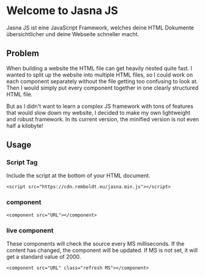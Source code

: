 # Welcome to Jasna JS
Jasna JS ist eine JavaScript Framework, welches deine HTML Dokumente übersichtlicher und deine Webseite schneller macht.

## Problem
When building a website the HTML file can get heavily nested quite fast. I wanted to split up the website into multiple HTML files, so I could work on each component separately without the file getting too confusing to look at. Then I would simply put every component together in one clearly structured HTML file.

But as I didn't want to learn a complex JS framework with tons of features that would slow down my website, I decided to make my own lightweight and robust framework. In its current version, the minified version is not even half a kilobyte!

## Usage
### Script Tag
Include the script at the bottom of your HTML document.

    <script src="https://cdn.remboldt.eu/jasna.min.js"></script>

### component
    <component src="URL"></component>

### live component
These components will check the source every MS milliseconds. If the content has changed, the component will be updated. If MS is not set, it will get a standard value of 2000.

    <component src="URL" class="refresh MS"></component>
